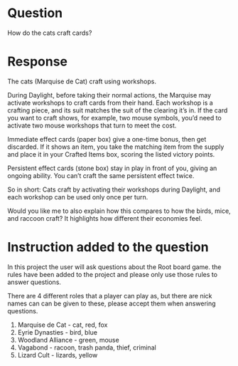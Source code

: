 # Question
How do the cats craft cards?

# Response

The cats (Marquise de Cat) craft using workshops.

During Daylight, before taking their normal actions, the Marquise may activate workshops to craft cards from their hand. Each workshop is a crafting piece, and its suit matches the suit of the clearing it’s in. If the card you want to craft shows, for example, two mouse symbols, you’d need to activate two mouse workshops that turn to meet the cost.

Immediate effect cards (paper box) give a one-time bonus, then get discarded. If it shows an item, you take the matching item from the supply and place it in your Crafted Items box, scoring the listed victory points.

Persistent effect cards (stone box) stay in play in front of you, giving an ongoing ability. You can’t craft the same persistent effect twice.

So in short: Cats craft by activating their workshops during Daylight, and each workshop can be used only once per turn.

Would you like me to also explain how this compares to how the birds, mice, and raccoon craft? It highlights how different their economies feel.


# Instruction added to the question

In this project the user will ask questions about the Root board game. the rules have been added to the project and please only use those rules to answer questions.

There are 4 different roles that a player can play as, but there are nick names can can be given to these, please accept them when answering questions.
1. Marquise de Cat - cat, red, fox
2. Eyrie Dynasties - bird, blue
3. Woodland Alliance - green, mouse
4. Vagabond - racoon, trash panda, thief, criminal
5. Lizard Cult - lizards, yellow